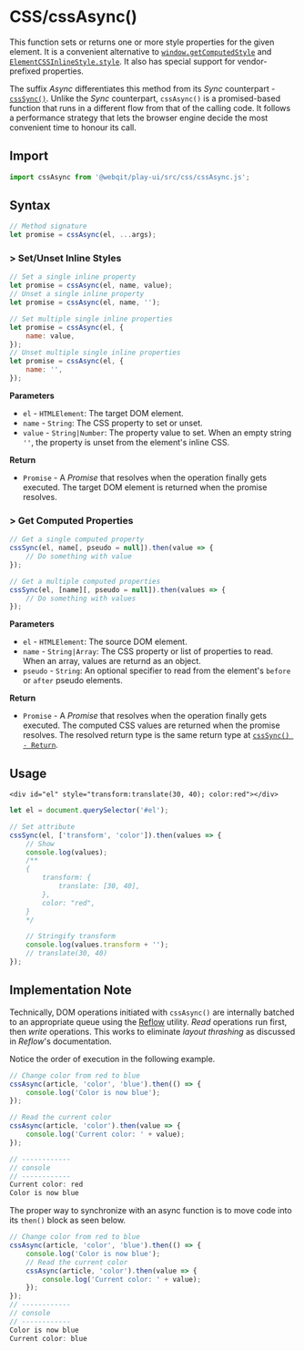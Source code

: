 # CSS/cssAsync\(\)

This function sets or returns one or more style properties for the given element. It is a convenient alternative to [`window.getComputedStyle`](https://developer.mozilla.org/en-US/docs/Web/API/Window/getComputedStyle) and [`ElementCSSInlineStyle.style`](https://developer.mozilla.org/en-US/docs/Web/API/ElementCSSInlineStyle/style). It also has special support for vendor-prefixed properties.

The suffix *Async* differentiates this method from its *Sync* counterpart - [`cssSync()`](../csssync). Unlike the *Sync* counterpart, `cssAsync()` is a promised-based function that runs in a different flow from that of the calling code. It follows a performance strategy that lets the browser engine decide the most convenient time to honour its call.

## Import

```javascript
import cssAsync from '@webqit/play-ui/src/css/cssAsync.js';
```

## Syntax

```javascript
// Method signature
let promise = cssAsync(el, ...args);
```

### &gt; Set/Unset Inline Styles

```javascript
// Set a single inline property
let promise = cssAsync(el, name, value);
// Unset a single inline property
let promise = cssAsync(el, name, '');

// Set multiple single inline properties
let promise = cssAsync(el, {
    name: value,
});
// Unset multiple single inline properties
let promise = cssAsync(el, {
    name: '',
});
```

**Parameters**
+ `el` - `HTMLElement`: The target DOM element.
+ `name` - `String`: The CSS property to set or unset.
+ `value` - `String|Number`: The property value to set. When an empty string `''`, the property is unset from the element's inline CSS.

**Return**
+ `Promise` - A *Promise* that resolves when the operation finally gets executed. The target DOM element is returned when the promise resolves.

### &gt; Get Computed Properties

```javascript
// Get a single computed property
cssSync(el, name[, pseudo = null]).then(value => {
    // Do something with value
});

// Get a multiple computed properties
cssSync(el, [name][, pseudo = null]).then(values => {
    // Do something with values
});
```

**Parameters**
+ `el` - `HTMLElement`: The source DOM element.
+ `name` - `String|Array`: The CSS property or list of properties to read. When an array, values are returnd as an object.
+ `pseudo` - `String`: An optional specifier to read from the element's `before` or `after` pseudo elements.

**Return**
+ `Promise` - A *Promise* that resolves when the operation finally gets executed. The computed CSS values are returned when the promise resolves. The resolved return type is the same return type at [`cssSync() - Return`](../csssync#return-1).

## Usage

```markup
<div id="el" style="transform:translate(30, 40); color:red"></div>
```

```javascript
let el = document.querySelector('#el');

// Set attribute
cssSync(el, ['transform', 'color']).then(values => {
    // Show
    console.log(values);
    /**
    {
        transform: {
            translate: [30, 40],
        },
        color: "red",
    }
    */

    // Stringify transform
    console.log(values.transform + '');
    // translate(30, 40)
});
```

## Implementation Note
Technically, DOM operations initiated with `cssAsync()` are internally batched to an appropriate queue using the [Reflow](../../reflow) utility. *Read* operations run first, then *write* operations. This works to eliminate *layout thrashing* as discussed in *Reflow*'s documentation.

Notice the order of execution in the following example.

```javascript
// Change color from red to blue
cssAsync(article, 'color', 'blue').then(() => {
    console.log('Color is now blue');
});

// Read the current color
cssAsync(article, 'color').then(value => {
    console.log('Current color: ' + value);
});

// ------------
// console
// ------------
Current color: red
Color is now blue
```

The proper way to synchronize with an async function is to move code into its `then()` block as seen below.

```javascript
// Change color from red to blue
cssAsync(article, 'color', 'blue').then(() => {
    console.log('Color is now blue');
    // Read the current color
    cssAsync(article, 'color').then(value => {
        console.log('Current color: ' + value);
    });
});
// ------------
// console
// ------------
Color is now blue
Current color: blue
```

